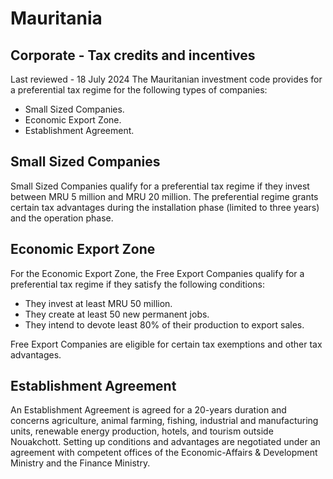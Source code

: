 # Mauritania
## Corporate - Tax credits and incentives
Last reviewed - 18 July 2024
The Mauritanian investment code provides for a preferential tax regime for the following types of companies:
  * Small Sized Companies.
  * Economic Export Zone.
  * Establishment Agreement.


## Small Sized Companies
Small Sized Companies qualify for a preferential tax regime if they invest between MRU 5 million and MRU 20 million. The preferential regime grants certain tax advantages during the installation phase (limited to three years) and the operation phase.
## Economic Export Zone
For the Economic Export Zone, the Free Export Companies qualify for a preferential tax regime if they satisfy the following conditions:
  * They invest at least MRU 50 million.
  * They create at least 50 new permanent jobs.
  * They intend to devote least 80% of their production to export sales.


Free Export Companies are eligible for certain tax exemptions and other tax advantages.
## Establishment Agreement
An Establishment Agreement is agreed for a 20-years duration and concerns agriculture, animal farming, fishing, industrial and manufacturing units, renewable energy production, hotels, and tourism outside Nouakchott.
Setting up conditions and advantages are negotiated under an agreement with competent offices of the Economic-Affairs & Development Ministry and the Finance Ministry.

